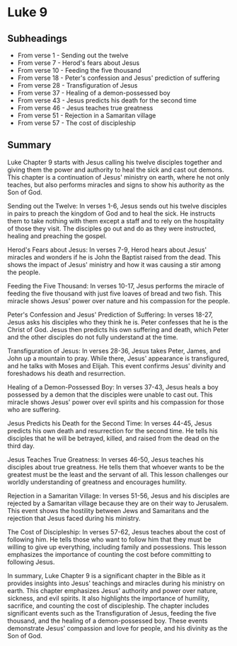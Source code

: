 # Luke 9

## Subheadings

* From verse 1 - Sending out the twelve
* From verse 7 - Herod's fears about Jesus
* From verse 10 - Feeding the five thousand
* From verse 18 - Peter's confession and Jesus' prediction of suffering
* From verse 28 - Transfiguration of Jesus
* From verse 37 - Healing of a demon-possessed boy
* From verse 43 - Jesus predicts his death for the second time
* From verse 46 - Jesus teaches true greatness
* From verse 51 - Rejection in a Samaritan village
* From verse 57 - The cost of discipleship

## Summary

Luke Chapter 9 starts with Jesus calling his twelve disciples together and giving them the power and authority to heal the sick and cast out demons. This chapter is a continuation of Jesus' ministry on earth, where he not only teaches, but also performs miracles and signs to show his authority as the Son of God.

Sending out the Twelve:
In verses 1-6, Jesus sends out his twelve disciples in pairs to preach the kingdom of God and to heal the sick. He instructs them to take nothing with them except a staff and to rely on the hospitality of those they visit. The disciples go out and do as they were instructed, healing and preaching the gospel.

Herod's Fears about Jesus:
In verses 7-9, Herod hears about Jesus' miracles and wonders if he is John the Baptist raised from the dead. This shows the impact of Jesus' ministry and how it was causing a stir among the people.

Feeding the Five Thousand:
In verses 10-17, Jesus performs the miracle of feeding the five thousand with just five loaves of bread and two fish. This miracle shows Jesus' power over nature and his compassion for the people.

Peter's Confession and Jesus' Prediction of Suffering:
In verses 18-27, Jesus asks his disciples who they think he is. Peter confesses that he is the Christ of God. Jesus then predicts his own suffering and death, which Peter and the other disciples do not fully understand at the time.

Transfiguration of Jesus:
In verses 28-36, Jesus takes Peter, James, and John up a mountain to pray. While there, Jesus' appearance is transfigured, and he talks with Moses and Elijah. This event confirms Jesus' divinity and foreshadows his death and resurrection.

Healing of a Demon-Possessed Boy:
In verses 37-43, Jesus heals a boy possessed by a demon that the disciples were unable to cast out. This miracle shows Jesus' power over evil spirits and his compassion for those who are suffering.

Jesus Predicts his Death for the Second Time:
In verses 44-45, Jesus predicts his own death and resurrection for the second time. He tells his disciples that he will be betrayed, killed, and raised from the dead on the third day.

Jesus Teaches True Greatness:
In verses 46-50, Jesus teaches his disciples about true greatness. He tells them that whoever wants to be the greatest must be the least and the servant of all. This lesson challenges our worldly understanding of greatness and encourages humility.

Rejection in a Samaritan Village:
In verses 51-56, Jesus and his disciples are rejected by a Samaritan village because they are on their way to Jerusalem. This event shows the hostility between Jews and Samaritans and the rejection that Jesus faced during his ministry.

The Cost of Discipleship:
In verses 57-62, Jesus teaches about the cost of following him. He tells those who want to follow him that they must be willing to give up everything, including family and possessions. This lesson emphasizes the importance of counting the cost before committing to following Jesus.

In summary, Luke Chapter 9 is a significant chapter in the Bible as it provides insights into Jesus' teachings and miracles during his ministry on earth. This chapter emphasizes Jesus' authority and power over nature, sickness, and evil spirits. It also highlights the importance of humility, sacrifice, and counting the cost of discipleship. The chapter includes significant events such as the Transfiguration of Jesus, feeding the five thousand, and the healing of a demon-possessed boy. These events demonstrate Jesus' compassion and love for people, and his divinity as the Son of God.